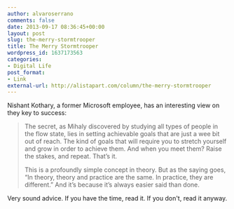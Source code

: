 ```yaml
---
author: alvaroserrano
comments: false
date: 2013-09-17 08:36:45+00:00
layout: post
slug: the-merry-stormtrooper
title: The Merry Stormtrooper
wordpress_id: 1637173563
categories:
- Digital Life
post_format:
- Link
external-url: http://alistapart.com/column/the-merry-stormtrooper
---
```


Nishant Kothary, a former Microsoft employee, has an interesting view on they key to success:



<blockquote>The secret, as Mihaly discovered by studying all types of people in the flow state, lies in setting achievable goals that are just a wee bit out of reach. The kind of goals that will require you to stretch yourself and grow in order to achieve them. And when you meet them? Raise the stakes, and repeat. That’s it.

This is a profoundly simple concept in theory. But as the saying goes, “In theory, theory and practice are the same. In practice, they are different.” And it’s because it’s always easier said than done.</blockquote>



Very sound advice. If you have the time, read it. If you don't, read it anyway.
